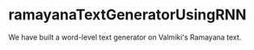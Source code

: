 # ramayanaTextGeneratorUsingRNN
We have built a word-level text generator on Valmiki's Ramayana text.
